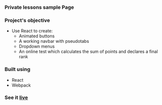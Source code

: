 ### Private lessons sample Page

### Project's objective

- Use React to create:
  - Animated buttons
  - A working navbar with pseudotabs
  - Dropdown menus
  - An online test which calculates the sum of points and declares a final rank

### Built using

- React
- Webpack

### See it [live](https://privatelessons-3387a.web.app/)


